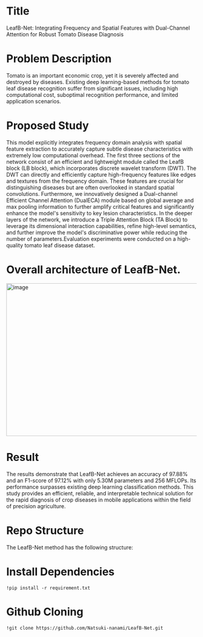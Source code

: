 # Title
LeafB-Net: Integrating Frequency and Spatial Features with Dual-Channel Attention for Robust Tomato Disease Diagnosis
# Problem Description
Tomato is an important economic crop, yet it is severely affected and destroyed by diseases. Existing deep learning-based methods for tomato leaf disease recognition suffer from significant issues, including high computational cost, suboptimal recognition performance, and limited application scenarios. 
# Proposed Study
This model explicitly integrates frequency domain analysis with spatial feature extraction to accurately capture subtle disease characteristics with extremely low computational overhead. The first three sections of the network consist of an efficient and lightweight module called the LeafB block (LB block), which incorporates discrete wavelet transform (DWT). The DWT can directly and efficiently capture high-frequency features like edges and textures from the frequency domain. These features are crucial for distinguishing diseases but are often overlooked in standard spatial convolutions. Furthermore, we innovatively designed a Dual-channel Efficient Channel Attention (DualECA) module based on global average and max pooling information to further amplify critical features and significantly enhance the model's sensitivity to key lesion characteristics. In the deeper layers of the network, we introduce a Triple Attention Block (TA Block) to leverage its dimensional interaction capabilities, refine high-level semantics, and further improve the model's discriminative power while reducing the number of parameters.Evaluation experiments were conducted on a high-quality tomato leaf disease dataset.
# Overall architecture of LeafB-Net.
<img width="747" height="404" alt="image" src="https://github.com/user-attachments/assets/357af32a-97da-4ab3-b311-ad102df386e3" />

# Result
The results demonstrate that LeafB-Net achieves an accuracy of 97.88% and an F1-score of 97.12% with only 5.30M parameters and 256 MFLOPs. Its performance surpasses existing deep learning classification methods. This study provides an efficient, reliable, and interpretable technical solution for the rapid diagnosis of crop diseases in mobile applications within the field of precision agriculture.
# Repo Structure
The LeafB-Net method has the following structure:


# Install Dependencies
```
!pip install -r requirement.txt
```
# Github Cloning
```
!git clone https://github.com/Natsuki-nanami/LeafB-Net.git
```
